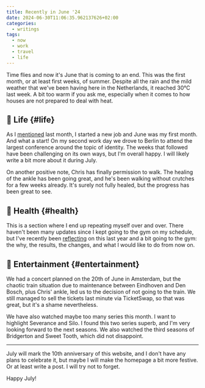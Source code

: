 ```yaml
---
title: Recently in June '24
date: 2024-06-30T11:06:35.962137626+02:00
categories:
  - writings
tags:
  - now
  - work
  - travel
  - life
---
```


Time flies and now it's June that is coming to an end. This was the first month, or at least first weeks, of summer. Despite all the rain and the mild weather that we've been having here in the Netherlands, it reached 30°C last week. A bit too warm if you ask me, especially when it comes to how houses are not prepared to deal with heat.

<!--more-->

## 🍄 Life {#life}

As I [mentioned](/2024/05/06/leaving-the-interplanetary-journey/) last month, I started a new job and June was my first month. And what a start! On my second work day we drove to Berlin to attend the largest conference around the topic of identity. The weeks that followed have been challenging on its own ways, but I'm overall happy. I will likely write a bit more about it during July.

On another positive note, Chris has finally permission to walk. The healing of the ankle has been going great, and he's been walking without crutches for a few weeks already. It's surely not fully healed, but the progress has been great to see.

## 💪 Health {#health}

This is a section where I end up repeating myself over and over. There haven't been many updates since I kept going to the gym on my schedule, but I've recently been [reflecting](/2024/06/29/reflections-after-a-year-at-the-gym/) on this last year and a bit going to the gym: the why, the results, the changes, and what I would like to do from now on.

## 🍿 Entertainment {#entertainment}

We had a concert planned on the 20th of June in Amsterdam, but the chaotic train situation due to maintenance between Eindhoven and Den Bosch, plus Chris' ankle, led us to the decision of not going to the train. We still managed to sell the tickets last minute via TicketSwap, so that was great, but it's a shame nevertheless.

We have also watched maybe too many series this month. I want to highlight Severance and Silo. I found this two series superb, and I'm very looking forward to the next seasons. We also watched the third seasons of Bridgerton and Sweet Tooth, which did not disappoint.

<hr>

July will mark the 10th anniversary of this website, and I don't have any plans to celebrate it, but maybe I will make the homepage a bit more festive. Or at least write a post. I will try not to forget.

Happy July!
